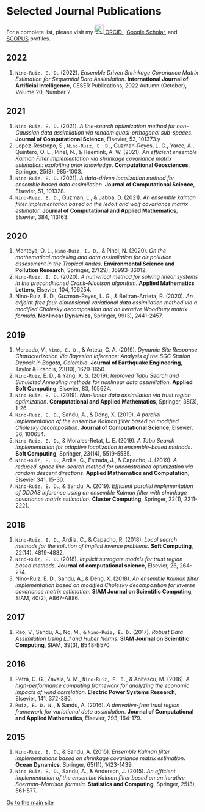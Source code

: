 # Selected Journal Publications

For a complete list, please visit my <a href="https://orcid.org/0000-0001-7784-8163" target="_blank">
<img alt="ORCID logo" src="https://info.orcid.org/wp-content/uploads/2019/11/orcid_24x24.png" width="24" height="24" />
ORCID
</a>, <a href="https://scholar.google.com/citations?user=IE8dAAgAAAAJ&hl=en" target="_blank">Google Scholar</a>, and <a href="https://www.scopus.com/authid/detail.uri?authorId=36603283600" target="_blank">SCOPUS</a> profiles.

## 2022

1. `Nino-Ruiz, E. D.` (2022). _Ensemble Driven Shrinkage Covariance Matrix Estimation for Sequential Data Assimilation_. **International Journal of Artificial Intelligence**, CESER Publications,  2022 Autumn (October), Volume 20, Number 2.

## 2021

1. `Nino-Ruiz, E. D.` (2021). _A line-search optimization method for non-Gaussian data assimilation via random quasi-orthogonal sub-spaces_. **Journal of Computational Science**, Elsevier,  53, 101373.y
2. Lopez-Restrepo, S., `Nino-Ruiz, E. D.`, Guzman-Reyes, L. G., Yarce, A., Quintero, O. L., Pinel, N., & Heemink, A. W. (2021). _An efficient ensemble Kalman Filter implementation via shrinkage covariance matrix estimation: exploiting prior knowledge_. **Computational Geosciences**, Springer, 25(3), 985-1003.
3. `Nino-Ruiz, E. D.` (2021). _A data-driven localization method for ensemble based data assimilation_. **Journal of Computational Science**, Elsevier, 51, 101328.
4. `Nino-Ruiz, E. D.`, Guzman, L., & Jabba, D. (2021). _An ensemble kalman filter implementation based on the ledoit and wolf covariance matrix estimator_. **Journal of Computational and Applied Mathematics**, Elsevier, 384, 113163.

## 2020

1. Montoya, O. L., `Niño-Ruiz, E. D.`, & Pinel, N. (2020). _On the mathematical modelling and data assimilation for air pollution assessment in the Tropical Andes_. **Environmental Science and Pollution Research**, Springer, 27(29), 35993-36012.
2. `Nino-Ruiz, E. D.` (2020). _A numerical method for solving linear systems in the preconditioned Crank–Nicolson algorithm_. **Applied Mathematics Letters**, Elsevier, 104, 106254.
3. Nino-Ruiz, E. D., Guzman-Reyes, L. G., & Beltran-Arrieta, R. (2020). _An adjoint-free four-dimensional variational data assimilation method via a modified Cholesky decomposition and an iterative Woodbury matrix formula_. **Nonlinear Dynamics**, Springer, 99(3), 2441-2457.

## 2019

1. Mercado, V., `Nino, E. D.`, & Arteta, C. A. (2019). _Dynamic Site Response Characterization Via Bayesian Inference: Analysis of the SGC Station Deposit in Bogota, Colombia_. **Journal of Earthquake Engineering**, Taylor & Francis, 23(10), 1629-1650.
2. `Nino-Ruiz`, E. D., & Yang, X. S. (2019). _Improved Tabu Search and Simulated Annealing methods for nonlinear data assimilation_. **Applied Soft Computing**, Elsevier, 83, 105624.
3. `Nino-Ruiz, E. D.` (2019). _Non-linear data assimilation via trust region optimization_. **Computational and Applied Mathematics**, Springer, 38(3), 1-26.
4. `Nino-Ruiz, E. D.`, Sandu, A., & Deng, X. (2019). _A parallel implementation of the ensemble Kalman filter based on modified Cholesky decomposition_. **Journal of Computational Science**, Elsevier, 36, 100654.
5. `Nino-Ruiz, E. D.`, & Morales-Retat, L. E. (2019). _A Tabu Search implementation for adaptive localization in ensemble-based methods_. **Soft Computing**, Springer, 23(14), 5519-5535.
6. `Nino-Ruiz, E. D.`, Ardila, C., Estrada, J., & Capacho, J. (2019). _A reduced-space line-search method for unconstrained optimization via random descent directions_. **Applied Mathematics and Computation**, Elsevier 341, 15-30.
7. `Nino-Ruiz, E. D.`, & Sandu, A. (2019). _Efficient parallel implementation of DDDAS inference using an ensemble Kalman filter with shrinkage covariance matrix estimation_. **Cluster Computing**, Springer, 22(1), 2211-2221.

## 2018

1. `Nino-Ruiz, E. D.`, Ardila, C., & Capacho, R. (2018). _Local search methods for the solution of implicit inverse problems_. **Soft Computing**, 22(14), 4819-4832.
2. `Nino-Ruiz, E. D.` (2018). _Implicit surrogate models for trust region based methods_. **Journal of computational science**, Elsevier, 26, 264-274.
3. Nino-Ruiz, E. D., Sandu, A., & Deng, X. (2018). _An ensemble Kalman filter implementation based on modified Cholesky decomposition for inverse covariance matrix estimation_. **SIAM Journal on Scientific Computing**, SIAM, 40(2), A867-A886.

## 2017

1. Rao, V., Sandu, A., Ng, M., & `Nino-Ruiz, E. D.` (2017). _Robust Data Assimilation Using L_1 and Huber Norms_. **SIAM Journal on Scientific Computing**, SIAM, 39(3), B548-B570.

## 2016

1. Petra, C. G., Zavala, V. M., `Nino-Ruiz, E. D.`, & Anitescu, M. (2016). _A high-performance computing framework for analyzing the economic impacts of wind correlation_. **Electric Power Systems Research**, Elsevier, 141, 372-380.
2. `Ruiz, E. D. N.`, & Sandu, A. (2016). _A derivative-free trust region framework for variational data assimilation_. **Journal of Computational and Applied Mathematics**, Elsevier, 293, 164-179.

## 2015

1. `Nino-Ruiz, E. D.`, & Sandu, A. (2015). _Ensemble Kalman filter implementations based on shrinkage covariance matrix estimation_. **Ocean Dynamics**, Springer, 65(11), 1423-1439.
2. `Nino Ruiz, E. D.`, Sandu, A., & Anderson, J. (2015). _An efficient implementation of the ensemble Kalman filter based on an iterative Sherman–Morrison formula_. **Statistics and Computing**, Springer, 25(3), 561-577.

[Go to the main site](index.md)
